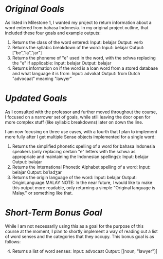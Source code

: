 # *Original Goals*

As listed in Milestone 1, I wanted my project to return information about a word entered from bahasa Indonesia.  In my original project outline, that included these four goals and example outputs:

1. Returns the class of the word entered:
      Input: belajar
      Output: verb
2. Returns the syllabic breakdown of the word:
      Input: belajar
      Output: ["be","la","jar"]
3. Returns the phoneme of "e" used in the word, with the schwa replacing the "e" if applicable:
      Input: belajar
      Output: bəlajar
5. Returns information on if the word is a loan word from a stored database and what language it is from:
      Input: advokat
      Output: from Dutch "advocaat" meaning "lawyer"

# *Updated Goals*

As I consulted with the professor and further moved throughout the course, I focused on a narrower set of goals, while still leaving the door open for more complex stuff (like syllabic breakdowns) later on down the line.

I am now focusing on three use cases, with a fourth that I plan to implement more fully after I get multiple Sense objects implemented for a single word:

1. Returns the simplified phonetic spelling of a word for bahasa Indonesia speakers (only replacing certain "e" letters with the schwa as appropriate and maintaining the Indonesian spellings):
      Input: belajar
      Output: bəlajar
2. Returns the International Phonetic Alphabet spelling of a word:
      Input: belajar
      Output: bəˈladʒar
3. Returns the origin language of the word:
      Input: belajar
      Output: OriginLanguage.MALAY
         NOTE: In the near future, I would like to make this output more readable, only returning a simple "Original language is Malay." or something like that.

# *Short-Term Bonus Goal*

While I am not necessarily using this as a goal for the purpose of this course at the moment, I plan to shortly implement a way of reading out a list of word senses and the categories that they occupy.  This bonus goal is as follows:

4. Returns a list of word senses:
      Input: advocaat
      Output: [[noun, "lawyer"]]



